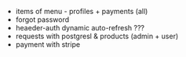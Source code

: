 - items of menu - profiles + payments (all)
- forgot password
- heaeder-auth dynamic auto-refresh ???
- requests with postgresl & products (admin + user)
- payment with stripe
